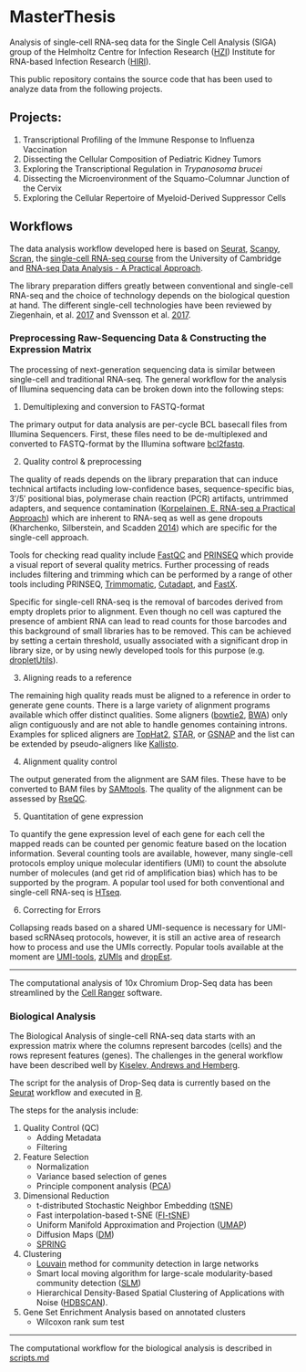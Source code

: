 # MasterThesis

Analysis of single-cell RNA-seq data for the Single Cell Analysis (SIGA) group of the Helmholtz Centre for Infection Research ([HZI](https://www.helmholtz-hzi.de/en/)) Institute for RNA-based Infection Research ([HIRI](https://www.helmholtz-hiri.de/)). 

This public repository contains the source code that has been used to analyze data from the following projects.  

## Projects:
1. Transcriptional Profiling of the Immune Response to Influenza Vaccination
2. Dissecting the Cellular Composition of Pediatric Kidney Tumors
3. Exploring the Transcriptional Regulation in *Trypanosoma brucei*
4. Dissecting the Microenvironment of the Squamo-Columnar Junction of the Cervix
5. Exploring the Cellular Repertoire of Myeloid-Derived Suppressor Cells

## Workflows
The data analysis workflow developed here is based on [Seurat](https://satijalab.org/seurat/), [Scanpy](https://scanpy.readthedocs.io/en/stable/), [Scran](https://bioconductor.org/packages/release/bioc/vignettes/scran/inst/doc/scran.html), the [single-cell RNA-seq course](https://hemberg-lab.github.io/scRNA.seq.course/index.html) from the University of Cambridge and [RNA-seq Data Analysis - A Practical Approach](https://doi.org/10.1201/b17457). 

The library preparation differs greatly between conventional and single-cell RNA-seq and the choice of technology depends on the biological question at hand. The different single-cell technologies have been reviewed by Ziegenhain, et al. [2017](https://doi.org/10.1016/j.molcel.2017.01.023) and Svensson et al. [2017](https://doi.org/10.1038/nmeth.4220). 

### Preprocessing Raw-Sequencing Data & Constructing the Expression Matrix
The processing of next-generation sequencing data is similar between single-cell and traditional RNA-seq. The general workflow for the analysis of Illumina sequencing data can be broken down into the following steps:

1. Demultiplexing and conversion to FASTQ-format

The primary output for data analysis are per-cycle BCL basecall files from Illumina Sequencers. First, these files need to be de-multiplexed and converted to FASTQ-format by the Illumina software [bcl2fastq](https://support.illumina.com/content/dam/illumina-support/documents/documentation/software_documentation/bcl2fastq/bcl2fastq_letterbooklet_15038058brpmi.pdf). 

2. Quality control & preprocessing

The quality of reads depends on the library preparation that can induce technical artifacts including low-confidence bases, sequence-specific bias, 3′/5′ positional bias, polymerase chain reaction (PCR) artifacts, untrimmed adapters, and sequence contamination ([Korpelainen, E. RNA-seq a Practical Approach](https://doi.org/10.1201/b17457)) which are inherent to RNA-seq as well as gene dropouts (Kharchenko, Silberstein, and Scadden [2014](https://doi.org/10.1038/nmeth.2967)) which are specific for the single-cell approach. 

Tools for checking read quality include [FastQC](http://www.bioinformatics.babraham.ac.uk/projects/fastqc/) and [PRINSEQ](https://dx.doi.org/10.1093%2Fbioinformatics%2Fbtr026) which provide a visual report of several quality metrics. Further processing of reads includes filtering and trimming which can be performed by a range of other tools including PRINSEQ, [Trimmomatic](https://doi.org/10.1093/bioinformatics/btu170), [Cutadapt](https://doi.org/10.14806/ej.17.1.200), and [FastX](http://hannonlab.cshl.edu/fastx_toolkit/index.html).

Specific for single-cell RNA-seq is the removal of barcodes derived from empty droplets prior to alignment. Even though no cell was captured the presence of ambient RNA can lead to read counts for those barcodes and this background of small libraries has to be removed. This can be achieved by setting a certain threshold, usually associated with a significant drop in library size, or by using newly developed tools for this purpose (e.g. [dropletUtils](https://bioconductor.org/packages/devel/bioc/html/DropletUtils.html)).

3. Aligning reads to a reference

The remaining high quality reads must be aligned to a reference in order to generate gene counts. There is a large variety of alignment programs available which offer distinct qualities. Some aligners ([bowtie2](https://doi.org/10.1038/nmeth.1923), [BWA](https://doi.org/10.1093/bioinformatics/btp324)) only align contiguously and are not able to handle genomes containing introns. Examples for spliced aligners are [TopHat2](https://doi.org/10.1186/gb-2013-14-4-r36), [STAR](https://doi.org/10.1093/bioinformatics/bts635), or [GSNAP](https://doi.org/10.1007/978-1-4939-3578-9_15) and the list can be extended by pseudo-aligners like [Kallisto](https://doi.org/10.1038/nbt.3519).

4. Alignment quality control

The output generated from the alignment are SAM files. These have to be converted to BAM files by [SAMtools](https://doi.org/10.1093/bioinformatics/btp352). The quality of the alignment can be assessed by [RseQC](https://doi.org/10.1093/bioinformatics/bts356).

5. Quantitation of gene expression

To quantify the gene expression level of each gene for each cell the mapped reads can be counted per genomic feature based on the location information. Several counting tools are available, however, many single-cell protocols employ unique molecular identifiers (UMI) to count the absolute number of molecules (and get rid of amplification bias) which has to be supported by the program. A popular tool used for both conventional and single-cell RNA-seq is [HTseq](https://doi.org/10.1093/bioinformatics/btu638).

6. Correcting for Errors

Collapsing reads based on a shared UMI-sequence is necessary for UMI-based scRNAseq protocols, however, it is still an active area of research how to process and use the UMIs correctly. Popular tools available at the moment are [UMI-tools](https://genome.cshlp.org/content/27/3/491), [zUMIs](https://doi.org/10.1093/gigascience/giy059) and [dropEst](https://doi.org/10.1186/s13059-018-1449-6).

---

The computational analysis of 10x Chromium Drop-Seq data has been streamlined by the [Cell Ranger](https://support.10xgenomics.com/single-cell-gene-expression/software/pipelines/latest/what-is-cell-ranger) software.

### Biological Analysis
The Biological Analysis of single-cell RNA-seq data starts with an expression matrix where the columns represent barcodes (cells) and the rows represent features (genes). The challenges in the general workflow have been described well by [Kiselev, Andrews and Hemberg](https://www.nature.com/articles/s41576-018-0088-9). 

The script for the analysis of Drop-Seq data is currently based on the [Seurat](https://satijalab.org/seurat/) workflow and executed in [R](https://www.r-project.org/). 

The steps for the analysis include:

1. Quality Control (QC)
    - Adding Metadata
    - Filtering
2. Feature Selection
    - Normalization
    - Variance based selection of genes
    - Principle component analysis ([PCA](https://doi.org/10.1038/nmeth.4346))
3. Dimensional Reduction
    - t-distributed Stochastic Neighbor Embedding ([tSNE](https://lvdmaaten.github.io/tsne/))
    - Fast interpolation-based t-SNE ([FI-tSNE](https://doi.org/10.1038/s41592-018-0308-4))
    - Uniform Manifold Approximation and Projection ([UMAP](https://umap-learn.readthedocs.io/en/latest/))
    - Diffusion Maps ([DM](https://doi.org/10.1093/bioinformatics/btv325))
    - [SPRING](https://doi.org/10.1093/bioinformatics/btx792)
4. Clustering
    - [Louvain](https://perso.uclouvain.be/vincent.blondel/research/louvain.html) method for community detection in large networks
    - Smart local moving algorithm for large-scale modularity-based community detection ([SLM](http://www.ludowaltman.nl/slm/))
    - Hierarchical Density-Based Spatial Clustering of Applications with Noise ([HDBSCAN](https://hdbscan.readthedocs.io/en/latest/index.html)).
5. Gene Set Enrichment Analysis
based on annotated clusters
    - Wilcoxon rank sum test  
    
---

The computational workflow for the biological analysis is described in [scripts.md](scripts.md)
